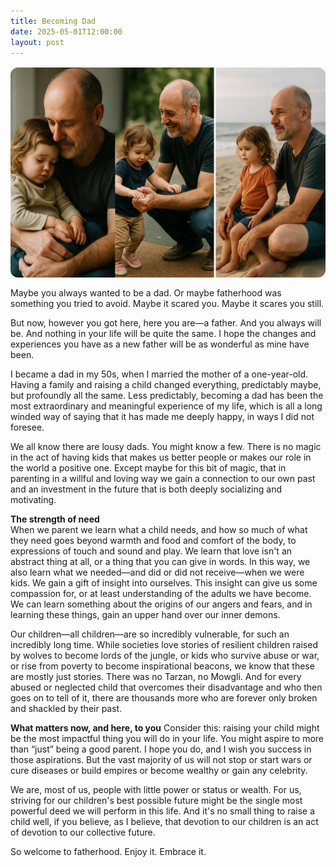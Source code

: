 ```yaml
---
title: Becoming Dad
date: 2025-05-01T12:00:00
layout: post
---
```


<!-- ![AI generated image of father and daughter](/assets/dad/AI-generated-dad.png) -->
<img src="/assets/dad/AI-generated-dad.png" alt="AI generated image of father and daughter" style="max-width:100%; height:auto; display:block; margin:1rem auto; border-radius:12px;" />




Maybe you always wanted to be a dad. Or maybe fatherhood was something you tried to avoid. Maybe it scared you. Maybe it scares you still.

But now, however you got here, here you are—a father. And you always will be. And nothing in your life will be quite the same. I hope the changes and experiences you have as a new father will be as wonderful as mine have been.

I became a dad in my 50s, when I married the mother of a one-year-old. Having a family and raising a child changed everything, predictably maybe, but profoundly all the same.  Less predictably, becoming a dad has been the most extraordinary and meaningful experience of my life, which is all a long winded way of saying that it has made me deeply happy, in ways I did not foresee.

We all know there are lousy dads. You might know a few. There is no magic in the act of having kids that makes us better people or makes our role in the world a positive one. Except maybe for this bit of magic, that in parenting in a willful and loving way we gain a connection to our own past and an investment in the future that is both deeply socializing and motivating.

**The strength of need**  
When we parent we learn what a child needs, and how so much of what they need goes beyond warmth and food and comfort of the body, to expressions of touch and sound and play. We learn that love isn't an abstract thing at all, or a thing that you can give in words.  In this way, we also learn what we needed—and did or did not receive—when we were kids. We gain a gift of insight into ourselves. This insight can give us some compassion for, or at least understanding of the adults we have become. We can learn something about the origins of our angers and fears, and in learning these things, gain an upper hand over our inner demons.

Our children—all children—are so incredibly vulnerable, for such an incredibly long time. While societies love stories of resilient children raised by wolves to become lords of the jungle, or kids who survive abuse or war, or rise from poverty to become inspirational beacons, we know that these are mostly just stories. There was no Tarzan, no Mowgli. And for every abused or neglected child that overcomes their disadvantage and who then goes on to tell of it, there are thousands more who are forever only broken and shackled by their past.

**What matters now, and here, to you**
Consider this: raising your child might be the most impactful thing you will do in your life. You might aspire to more than “just” being a good parent. I hope you do, and I wish you success in those aspirations. But the vast majority of us will not stop or start wars or cure diseases or build empires or become wealthy or gain any celebrity.

We are, most of us, people with little power or status or wealth. For us, striving for our children's best possible future might be the single most powerful deed we will perform in this life. And it's no small thing to raise a child well, if you believe, as I believe, that devotion to our children is an act of devotion to our collective future.

So welcome to fatherhood. Enjoy it. Embrace it.


